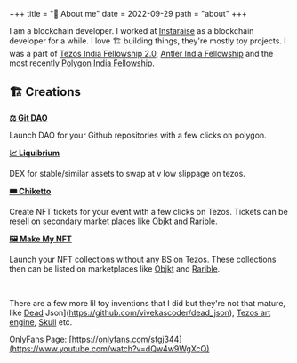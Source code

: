 +++
title = "🌈 About me"
date = 2022-09-29
path = "about"
+++

I am a blockchain developer. I worked at [Instaraise](https://instaraise.io) as a blockchain developer for a while. I love 🏗 building things, they're mostly toy projects. I was a part of [Tezos India Fellowship 2.0](https://tif2.devfolio.co/), [Antler India Fellowship](https://www.antler.co/india-fellowship) and the most recently [Polygon India Fellowship](https://polygon.technology/polygon-fellowship/).

## 🏗 Creations

**[⚖️ Git DAO](https:/gitdao.app)**

Launch DAO for your Github repositories with a few clicks on polygon.

**[📈 Liquibrium](http://testnet.liquibrium.finance/)**

DEX for stable/similar assets to swap at v low slippage on tezos.

**[🎟 Chiketto](https://chiketto.vercel.app/)**

Create NFT tickets for your event with a few clicks on Tezos. Tickets can be resell on secondary market places like [Objkt](https://objkt.com/) and [Rarible](https://rarible.com/).

**[🖼 Make My NFT](https://makemynft.vivek.biz/)**

Launch your NFT collections without any BS on Tezos. These collections then can be listed on marketplaces like [Objkt](https://objkt.com/) and [Rarible](https://rarible.com/).

<br />

There are a few more lil toy inventions that I did but they're not that mature, like [Dead](https://github.com/vivekascoder/dead_json) Json](https://github.com/vivekascoder/dead_json), [Tezos art engine](https://github.com/vivekascoder/tezos_art_engine), [Skull](https://github.com/vivekascoder/skull) etc.

OnlyFans Page: [https://onlyfans.com/sfgj344](https://www.youtube.com/watch?v=dQw4w9WgXcQ)
